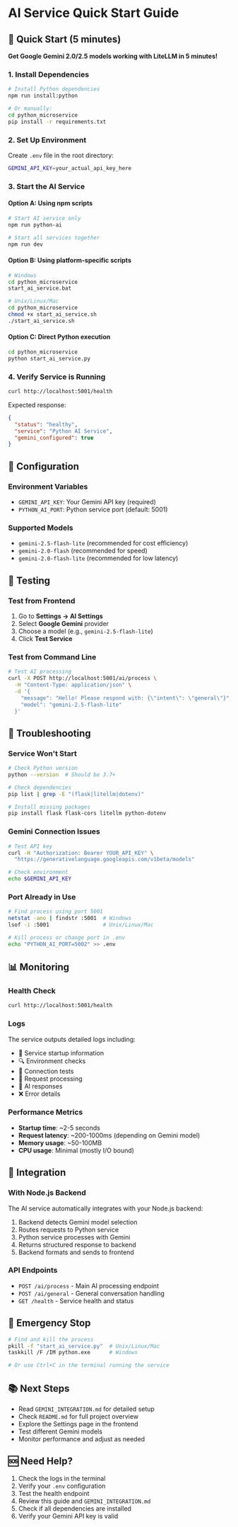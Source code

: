 # AI Service Quick Start Guide

## 🚀 Quick Start (5 minutes)

**Get Google Gemini 2.0/2.5 models working with LiteLLM in 5 minutes!**

### 1. Install Dependencies
```bash
# Install Python dependencies
npm run install:python

# Or manually:
cd python_microservice
pip install -r requirements.txt
```

### 2. Set Up Environment
Create `.env` file in the root directory:
```bash
GEMINI_API_KEY=your_actual_api_key_here
```

### 3. Start the AI Service

#### Option A: Using npm scripts
```bash
# Start AI service only
npm run python-ai

# Start all services together
npm run dev
```

#### Option B: Using platform-specific scripts
```bash
# Windows
cd python_microservice
start_ai_service.bat

# Unix/Linux/Mac
cd python_microservice
chmod +x start_ai_service.sh
./start_ai_service.sh
```

#### Option C: Direct Python execution
```bash
cd python_microservice
python start_ai_service.py
```

### 4. Verify Service is Running
```bash
curl http://localhost:5001/health
```

Expected response:
```json
{
  "status": "healthy",
  "service": "Python AI Service",
  "gemini_configured": true
}
```

## 🔧 Configuration

### Environment Variables
- `GEMINI_API_KEY`: Your Gemini API key (required)
- `PYTHON_AI_PORT`: Python service port (default: 5001)

### Supported Models
- `gemini-2.5-flash-lite` (recommended for cost efficiency)
- `gemini-2.0-flash` (recommended for speed)
- `gemini-2.0-flash-lite` (recommended for low latency)

## 🧪 Testing

### Test from Frontend
1. Go to **Settings → AI Settings**
2. Select **Google Gemini** provider
3. Choose a model (e.g., `gemini-2.5-flash-lite`)
4. Click **Test Service**

### Test from Command Line
```bash
# Test AI processing
curl -X POST http://localhost:5001/ai/process \
  -H "Content-Type: application/json" \
  -d '{
    "message": "Hello! Please respond with: {\"intent\": \"general\"}",
    "model": "gemini-2.5-flash-lite"
  }'
```

## 🐛 Troubleshooting

### Service Won't Start
```bash
# Check Python version
python --version  # Should be 3.7+

# Check dependencies
pip list | grep -E "(flask|litellm|dotenv)"

# Install missing packages
pip install flask flask-cors litellm python-dotenv
```

### Gemini Connection Issues
```bash
# Test API key
curl -H "Authorization: Bearer YOUR_API_KEY" \
  "https://generativelanguage.googleapis.com/v1beta/models"

# Check environment
echo $GEMINI_API_KEY
```

### Port Already in Use
```bash
# Find process using port 5001
netstat -ano | findstr :5001  # Windows
lsof -i :5001                 # Unix/Linux/Mac

# Kill process or change port in .env
echo "PYTHON_AI_PORT=5002" >> .env
```

## 📊 Monitoring

### Health Check
```bash
curl http://localhost:5001/health
```

### Logs
The service outputs detailed logs including:
- 🐍 Service startup information
- 🔍 Environment checks
- 🧪 Connection tests
- 📝 Request processing
- 🤖 AI responses
- ❌ Error details

### Performance Metrics
- **Startup time**: ~2-5 seconds
- **Request latency**: ~200-1000ms (depending on Gemini model)
- **Memory usage**: ~50-100MB
- **CPU usage**: Minimal (mostly I/O bound)

## 🔄 Integration

### With Node.js Backend
The AI service automatically integrates with your Node.js backend:
1. Backend detects Gemini model selection
2. Routes requests to Python service
3. Python service processes with Gemini
4. Returns structured response to backend
5. Backend formats and sends to frontend

### API Endpoints
- `POST /ai/process` - Main AI processing endpoint
- `POST /ai/general` - General conversation handling
- `GET /health` - Service health and status

## 🚨 Emergency Stop
```bash
# Find and kill the process
pkill -f "start_ai_service.py"  # Unix/Linux/Mac
taskkill /F /IM python.exe      # Windows

# Or use Ctrl+C in the terminal running the service
```

## 📚 Next Steps

- Read `GEMINI_INTEGRATION.md` for detailed setup
- Check `README.md` for full project overview
- Explore the Settings page in the frontend
- Test different Gemini models
- Monitor performance and adjust as needed

## 🆘 Need Help?

1. Check the logs in the terminal
2. Verify your `.env` configuration
3. Test the health endpoint
4. Review this guide and `GEMINI_INTEGRATION.md`
5. Check if all dependencies are installed
6. Verify your Gemini API key is valid

